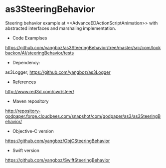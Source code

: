 as3SteeringBehavior
===================

Steering behavior example at &lt;&lt;AdvanceEDActionScriptAnimation>> with abstracted interfaces and marshaling implementation.

* Code Examplses

https://github.com/yangboz/as3SteeringBehavior/tree/master/src/com/lookbackon/AI/steeringBehavior/tests

* Dependency:

as3Logger, https://github.com/yangboz/as3Logger

* References

http://www.red3d.com/cwr/steer/

* Maven repository

http://repository-godpaper.forge.cloudbees.com/snapshot/com/godpaper/as3/as3SteeringBehavior/

* Objective-C version

https://github.com/yangboz/ObjCSteeringBehavior

* Swift version

https://github.com/yangboz/SwiftSteeringBehavior
